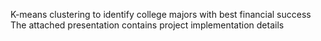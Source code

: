 K-means clustering to identify college majors with best financial success
The attached presentation contains project implementation details

